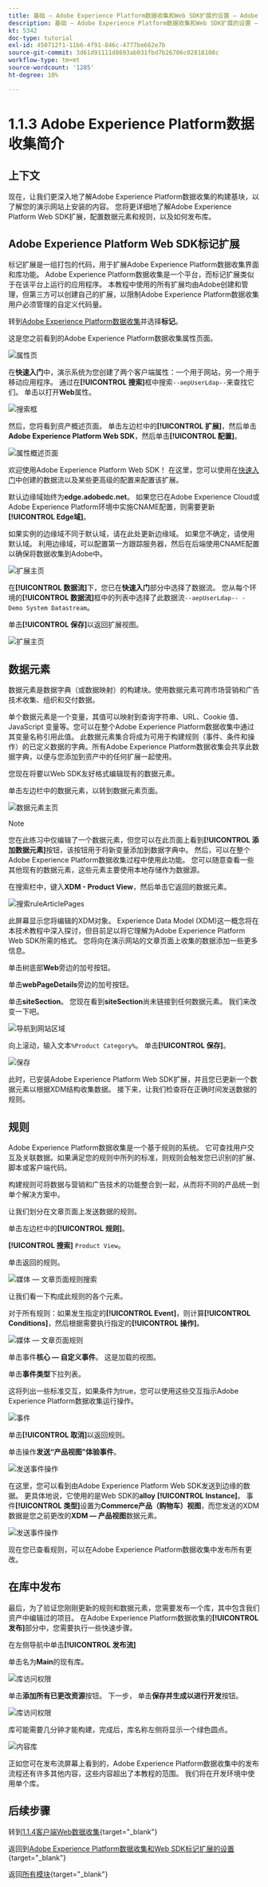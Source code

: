 ```yaml
---
title: 基础 — Adobe Experience Platform数据收集和Web SDK扩展的设置 — Adobe Experience Platform数据收集简介
description: 基础 — Adobe Experience Platform数据收集和Web SDK扩展的设置 — Adobe Experience Platform数据收集简介
kt: 5342
doc-type: tutorial
exl-id: 450712f1-11b6-4f91-846c-4777be662e7b
source-git-commit: 3d61d91111d8693ab031fbd7b26706c02818108c
workflow-type: tm+mt
source-wordcount: '1285'
ht-degree: 10%

---
```


# 1.1.3 Adobe Experience Platform数据收集简介

## 上下文

现在，让我们更深入地了解Adobe Experience Platform数据收集的构建基块，以了解您的演示网站上安装的内容。 您将更详细地了解Adobe Experience Platform Web SDK扩展，配置数据元素和规则，以及如何发布库。

## Adobe Experience Platform Web SDK标记扩展

标记扩展是一组打包的代码，用于扩展Adobe Experience Platform数据收集界面和库功能。 Adobe Experience Platform数据收集是一个平台，而标记扩展类似于在该平台上运行的应用程序。 本教程中使用的所有扩展均由Adobe创建和管理，但第三方可以创建自己的扩展，以限制Adobe Experience Platform数据收集用户必须管理的自定义代码量。

转到[Adobe Experience Platform数据收集](https://experience.adobe.com/launch/)并选择&#x200B;**标记**。

这是您之前看到的Adobe Experience Platform数据收集属性页面。

![属性页](./images/launch1.png)

在&#x200B;**快速入门**&#x200B;中，演示系统为您创建了两个客户端属性：一个用于网站，另一个用于移动应用程序。 通过在&#x200B;**[!UICONTROL 搜索]**&#x200B;框中搜索`--aepUserLdap--`来查找它们。
单击以打开**Web**&#x200B;属性。

![搜索框](./images/property6.png)



然后，您将看到资产概述页面。 单击左边栏中的&#x200B;**[!UICONTROL 扩展]**，然后单击&#x200B;**Adobe Experience Platform Web SDK**，然后单击&#x200B;**[!UICONTROL 配置]**。

![属性概述页面](./images/property7.png)

欢迎使用Adobe Experience Platform Web SDK！ 在这里，您可以使用在[快速入门](./../../../../modules/getting-started/gettingstarted/ex2.md)中创建的数据流以及某些更高级的配置来配置该扩展。

默认边缘域始终为&#x200B;**edge.adobedc.net**。 如果您已在Adobe Experience Cloud或Adobe Experience Platform环境中实施CNAME配置，则需要更新&#x200B;**[!UICONTROL Edge域]**。

如果实例的边缘域不同于默认域，请在此处更新边缘域。 如果您不确定，请使用默认域。 利用边缘域，可以配置第一方跟踪服务器，然后在后端使用CNAME配置以确保将数据收集到Adobe中。

![扩展主页](./images/property9edgedomain.png)

在&#x200B;**[!UICONTROL 数据流]**&#x200B;下，您已在&#x200B;**快速入门**&#x200B;部分中选择了数据流。 您从每个环境的&#x200B;**[!UICONTROL 数据流]**&#x200B;框中的列表中选择了此数据流`--aepUserLdap-- - Demo System Datastream`。

单击&#x200B;**[!UICONTROL 保存]**&#x200B;以返回扩展视图。

![扩展主页](./images/property9edge.png)

## 数据元素

数据元素是数据字典（或数据映射）的构建块。使用数据元素可跨市场营销和广告技术收集、组织和交付数据。

单个数据元素是一个变量，其值可以映射到查询字符串、URL、Cookie 值、JavaScript 变量等。您可以在整个Adobe Experience Platform数据收集中通过其变量名称引用此值。 此数据元素集合将成为可用于构建规则（事件、条件和操作）的已定义数据的字典。所有Adobe Experience Platform数据收集会共享此数据字典，以便与您添加到资产中的任何扩展一起使用。

您现在将要以Web SDK友好格式编辑现有的数据元素。

单击左边栏中的数据元素，以转到数据元素页面。

![数据元素主页](./images/dataelement1.png)

>[!NOTE]
>
>您在此练习中仅编辑了一个数据元素，但您可以在此页面上看到&#x200B;**[!UICONTROL 添加数据元素]**&#x200B;按钮，该按钮用于将新变量添加到数据字典中。 然后，可以在整个Adobe Experience Platform数据收集过程中使用此功能。 您可以随意查看一些其他现有的数据元素，这些元素主要使用本地存储作为数据源。

在搜索栏中，键入&#x200B;**XDM - Product View**，然后单击它返回的数据元素。

![搜索ruleArticlePages](./images/dataelement2.png)

此屏幕显示您将编辑的XDM对象。 Experience Data Model (XDM)这一概念将在本技术教程中深入探讨，但目前足以将它理解为Adobe Experience Platform Web SDK所需的格式。 您将向在演示网站的文章页面上收集的数据添加一些更多信息。

单击树底部&#x200B;**Web**&#x200B;旁边的加号按钮。

单击&#x200B;**webPageDetails**&#x200B;旁边的加号按钮。

单击&#x200B;**siteSection**。 您现在看到&#x200B;**siteSection**&#x200B;尚未链接到任何数据元素。 我们来改变一下吧。

![导航到网站区域](./images/dataelement3.png)

向上滚动，输入文本`%Product Category%`。 单击&#x200B;**[!UICONTROL 保存]**。

![保存](./images/dataelement4.png)

此时，已安装Adobe Experience Platform Web SDK扩展，并且您已更新一个数据元素以根据XDM结构收集数据。 接下来，让我们检查将在正确时间发送数据的规则。

## 规则

Adobe Experience Platform数据收集是一个基于规则的系统。 它可查找用户交互及关联数据。如果满足您的规则中所列的标准，则规则会触发您已识别的扩展、脚本或客户端代码。

构建规则可将数据与营销和广告技术的功能整合到一起，从而将不同的产品统一到单个解决方案中。

让我们划分在文章页面上发送数据的规则。

单击左边栏中的&#x200B;**[!UICONTROL 规则]**。

**[!UICONTROL 搜索]** `Product View`。

单击返回的规则。

![媒体 — 文章页面规则搜索](./images/rule1.png)

让我们看一下构成此规则的各个元素。

对于所有规则：如果发生指定的&#x200B;**[!UICONTROL Event]**，则计算&#x200B;**[!UICONTROL Conditions]**，然后根据需要执行指定的&#x200B;**[!UICONTROL 操作]**。

![媒体 — 文章页面规则](./images/rule2.png)

单击事件&#x200B;**核心 — 自定义事件**。 这是加载的视图。

单击&#x200B;**事件类型**&#x200B;下拉列表。

这将列出一些标准交互，如果条件为true，您可以使用这些交互指示Adobe Experience Platform数据收集运行操作。

![事件](./images/rule3.png)

单击&#x200B;**[!UICONTROL 取消]**&#x200B;以返回规则。

单击操作&#x200B;**发送“产品视图”体验事件**。

![发送事件操作](./images/rule5a.png)

在这里，您可以看到由Adobe Experience Platform Web SDK发送到边缘的数据。 更具体地说，它使用的是Web SDK的&#x200B;**alloy** **[!UICONTROL Instance]**。 事件&#x200B;**[!UICONTROL 类型]**&#x200B;设置为&#x200B;**Commerce产品（购物车）视图**，而您发送的XDM数据是您之前更改的&#x200B;**XDM — 产品视图**&#x200B;数据元素。

![发送事件操作](./images/rule5.png)

现在您已查看规则，可以在Adobe Experience Platform数据收集中发布所有更改。

## 在库中发布

最后，为了验证您刚刚更新的规则和数据元素，您需要发布一个库，其中包含我们资产中编辑过的项目。 在Adobe Experience Platform数据收集的&#x200B;**[!UICONTROL 发布]**&#x200B;部分中，您需要执行一些快速步骤。

在左侧导航中单击&#x200B;**[!UICONTROL 发布流]**

单击名为&#x200B;**Main**&#x200B;的现有库。

![库访问权限](./images/publish1.png)

单击&#x200B;**添加所有已更改资源**按钮。 下一步，
单击**保存并生成以进行开发**&#x200B;按钮。

![库访问权限](./images/publish1a.png)

库可能需要几分钟才能构建，完成后，库名称左侧将显示一个绿色圆点。

![内容库](./images/publish2.png)

正如您可在发布流屏幕上看到的，Adobe Experience Platform数据收集中的发布流程还有许多其他内容，这些内容超出了本教程的范围。 我们将在开发环境中使用单个库。

## 后续步骤

转到[1.1.4客户端Web数据收集](./ex4.md){target="_blank"}

返回到[Adobe Experience Platform数据收集和Web SDK标记扩展的设置](./data-ingestion-launch-web-sdk.md){target="_blank"}

返回[所有模块](./../../../../overview.md){target="_blank"}

